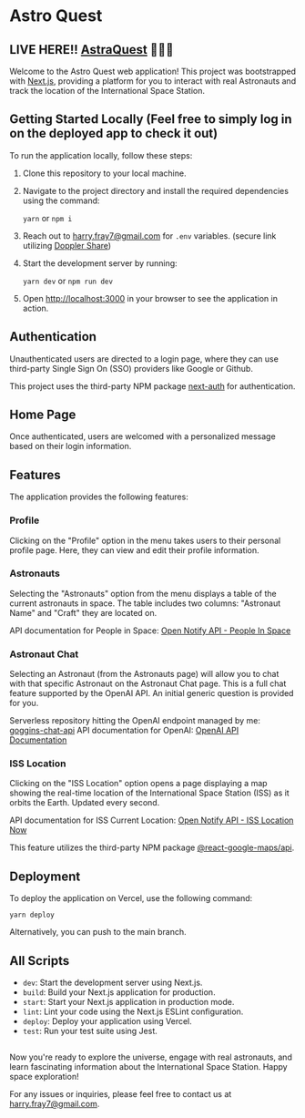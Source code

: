 # Astro Quest

## LIVE HERE!! [AstraQuest](https://astra-quest.vercel.app/) 🚀🚀🚀

Welcome to the Astro Quest web application! This project was bootstrapped with [Next.js](https://nextjs.org/), providing a platform for you to interact with real Astronauts and track the location of the International Space Station.

## Getting Started Locally (Feel free to simply log in on the deployed app to check it out)

To run the application locally, follow these steps:

1. Clone this repository to your local machine.
2. Navigate to the project directory and install the required dependencies using the command:

   `yarn` or `npm i`

3. Reach out to <harry.fray7@gmail.com> for `.env` variables. (secure link utilizing [Doppler Share](https://share.doppler.com/))

4. Start the development server by running:

   `yarn dev` or `npm run dev`

5. Open [http://localhost:3000](http://localhost:3000/) in your browser to see the application in action.

## Authentication

Unauthenticated users are directed to a login page, where they can use third-party Single Sign On (SSO) providers like Google or Github.

This project uses the third-party NPM package [next-auth](https://www.npmjs.com/package/next-auth) for authentication.

## Home Page

Once authenticated, users are welcomed with a personalized message based on their login information.

## Features

The application provides the following features:

### Profile

Clicking on the "Profile" option in the menu takes users to their personal profile page. Here, they can view and edit their profile information.

### Astronauts

Selecting the "Astronauts" option from the menu displays a table of the current astronauts in space. The table includes two columns: "Astronaut Name" and "Craft" they are located on.

API documentation for People in Space: [Open Notify API - People In Space](http://open-notify.org/Open-Notify-API/People-In-Space)

### Astronaut Chat

Selecting an Astronaut (from the Astronauts page) will allow you to chat with that specific Astronaut on the Astronaut Chat page. This is a full chat feature supported by the OpenAI API. An initial generic question is provided for you.

Serverless repository hitting the OpenAI endpoint managed by me: [goggins-chat-api](https://github.com/HarryFray/goggins-chat-api)
API documentation for OpenAI: [OpenAI API Documentation](https://platform.openai.com/docs/introduction)

### ISS Location

Clicking on the "ISS Location" option opens a page displaying a map showing the real-time location of the International Space Station (ISS) as it orbits the Earth. Updated every second.

API documentation for ISS Current Location: [Open Notify API - ISS Location Now](http://open-notify.org/Open-Notify-API/ISS-Location-Now/)

This feature utilizes the third-party NPM package [@react-google-maps/api](https://www.npmjs.com/package/@react-google-maps/api).

## Deployment

To deploy the application on Vercel, use the following command:

`yarn deploy`

Alternatively, you can push to the main branch.

## All Scripts

- `dev`: Start the development server using Next.js.
- `build`: Build your Next.js application for production.
- `start`: Start your Next.js application in production mode.
- `lint`: Lint your code using the Next.js ESLint configuration.
- `deploy`: Deploy your application using Vercel.
- `test`: Run your test suite using Jest.

##

Now you're ready to explore the universe, engage with real astronauts, and learn fascinating information about the International Space Station. Happy space exploration!

For any issues or inquiries, please feel free to contact us at <harry.fray7@gmail.com>.
